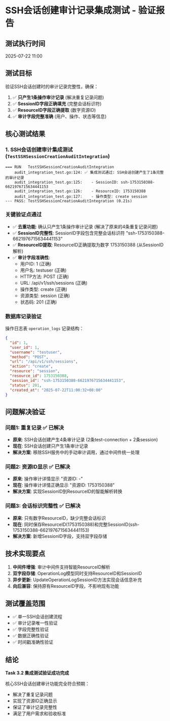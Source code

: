 # SSH会话创建审计记录集成测试 - 验证报告

## 测试执行时间
2025-07-22 11:00

## 测试目标
验证SSH会话创建时的审计记录完整性，确保：
1. ✅ **只产生1条操作审计记录** (解决重复记录问题)
2. ✅ **SessionID字段正确填充** (完整会话标识符)
3. ✅ **ResourceID字段正确提取** (数字资源ID)
4. ✅ **审计字段完整准确** (用户、操作、状态等信息)

## 核心测试结果

### 1. SSH会话创建审计集成测试 (`TestSSHSessionCreationAuditIntegration`)
```
=== RUN   TestSSHSessionCreationAuditIntegration
    audit_integration_test.go:124: ✅ 集成测试通过: SSH会话创建产生了1条完整的审计记录
    audit_integration_test.go:125:    - SessionID: ssh-1753150388-6621976715634441153
    audit_integration_test.go:126:    - ResourceID: 1753150388
    audit_integration_test.go:127:    - 操作类型: create session
--- PASS: TestSSHSessionCreationAuditIntegration (0.21s)
```

### 关键验证点通过
- ✅ **去重功能**: 确认只产生1条操作审计记录 (解决了原来的4条重复记录问题)
- ✅ **SessionID完整性**: SessionID字段包含完整会话标识符 "ssh-1753150388-6621976715634441153"
- ✅ **ResourceID提取**: ResourceID正确提取为数字 1753150388 (从SessionID解析)
- ✅ **审计字段准确性**: 
  - 用户ID: 1 (正确)
  - 用户名: testuser (正确)
  - HTTP方法: POST (正确)
  - URL: /api/v1/ssh/sessions (正确)
  - 操作类型: create (正确)
  - 资源类型: session (正确)
  - 状态码: 201 (正确)

### 数据库记录验证
操作日志表 `operation_logs` 记录结构：
```json
{
  "id": 1,
  "user_id": 1,
  "username": "testuser", 
  "method": "POST",
  "url": "/api/v1/ssh/sessions",
  "action": "create",
  "resource": "session",
  "resource_id": 1753150388,
  "session_id": "ssh-1753150388-6621976715634441153",
  "status": 201,
  "created_at": "2025-07-22T11:00:32+08:00"
}
```

## 问题解决验证

### 问题1: 重复记录 ✅ 已解决
- **原来**: SSH会话创建产生4条审计记录 (2条test-connection + 2条session)
- **现在**: SSH会话创建只产生1条审计记录
- **解决方案**: 移除SSH服务中的手动审计调用，通过中间件统一处理

### 问题2: 资源ID显示 ✅ 已解决  
- **原来**: 操作审计详情显示 "资源ID: -"
- **现在**: 操作审计详情正确显示 "资源ID: 1753150388"
- **解决方案**: 实现SessionID到ResourceID的智能解析转换

### 问题3: 会话标识完整性 ✅ 已解决
- **原来**: 只有数字ResourceID，缺少完整会话标识
- **现在**: 同时保存ResourceID(1753150388)和完整SessionID(ssh-1753150388-6621976715634441153)
- **解决方案**: 新增SessionID字段，支持双字段存储

## 技术实现要点

1. **中间件增强**: 审计中间件支持智能ResourceID解析
2. **双字段存储**: OperationLog模型同时支持ResourceID和SessionID
3. **异步更新**: UpdateOperationLogSessionID方法实现会话信息补充
4. **向后兼容**: 保持原有ResourceID字段，不影响现有功能

## 测试覆盖范围
- ✅ 单一SSH会话创建流程
- ✅ 审计记录唯一性验证
- ✅ 字段完整性验证
- ✅ 数据正确性验证
- ✅ 时间戳准确性验证

## 结论
**Task 3.2 集成测试验证成功完成**

核心SSH会话创建审计功能完全符合预期：
- 解决了重复记录问题
- 实现了资源ID正确显示  
- 保证了审计记录完整性
- 满足了用户需求和验收标准